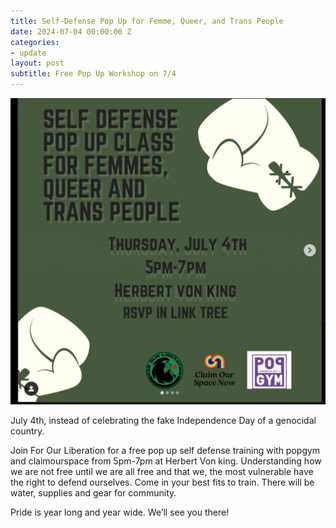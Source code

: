```yaml
---
title: Self-Defense Pop Up for Femme, Queer, and Trans People
date: 2024-07-04 00:00:00 Z
categories:
- update
layout: post
subtitle: Free Pop Up Workshop on 7/4
---
```


![Purgatory Street Day](/assets/claimspacenowworkshop.png)

July 4th, instead of celebrating the fake Independence Day of a genocidal country.

​Join For Our Liberation for a free pop up self defense training with popgym and claimourspace from 5pm-7pm at Herbert Von king. Understanding how we are not free until we are all free and that we, the most vulnerable have the right to defend ourselves. Come in your best fits to train. There will be water, supplies and gear for community.

​Pride is year long and year wide. We’ll see you there!
